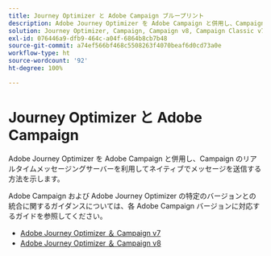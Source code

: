 ```yaml
---
title: Journey Optimizer と Adobe Campaign ブループリント
description: Adobe Journey Optimizer を Adobe Campaign と併用し、Campaign のリアルタイムメッセージングサーバーを利用してネイティブでメッセージを送信する方法を示します
solution: Journey Optimizer, Campaign, Campaign v8, Campaign Classic v7, Campaign Standard
exl-id: 076446a9-dfb9-464c-a04f-6864b8cb7b48
source-git-commit: a74ef566bf468c5508263f4070beaf6d0cd73a0e
workflow-type: ht
source-wordcount: '92'
ht-degree: 100%

---
```


# Journey Optimizer と Adobe Campaign

Adobe Journey Optimizer を Adobe Campaign と併用し、Campaign のリアルタイムメッセージングサーバーを利用してネイティブでメッセージを送信する方法を示します。

Adobe Campaign および Adobe Journey Optimizer の特定のバージョンとの統合に関するガイダンスについては、各 Adobe Campaign バージョンに対応するガイドを参照してください。

* [Adobe Journey Optimizer ＆ Campaign v7](ajo-and-campaign-v7.md)
* [Adobe Journey Optimizer ＆ Campaign v8](ajo-and-campaign-v8.md)